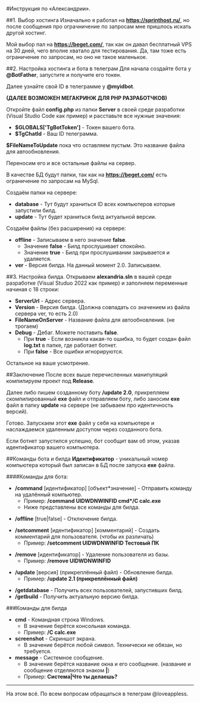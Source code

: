 #Инструкция по «Александрии».

##1. Выбор хостинга
Изначально я работал на __https://sprinthost.ru/__, но после сообщения про ограчничение по запросам мне пришлось искать другой хостинг.

Мой выбор пал на __https://beget.com/__, так как он давал бесплатный VPS на 30 дней, чего вполне хватало для тестирования. Да, там тоже есть ограничение по запросам, но оно не такое маленькое.

##2. Настройка хостинга и бота в телеграм
Для начала создайте бота у __@BotFather__, запустите и получите его токен.

Далее узнайте свой ID в телеграмме у __@myidbot__.

__(ДАЛЕЕ ВОЗМОЖЕН МЕГАКРИНЖ ДЛЯ PHP РАЗРАБОТЧКОВ)__

Откройте файл __config.php__ из папки __Server__ в своей среде разработки (Visual Studio Code как пример) и расставьте все нужные значения:

* __$GLOBALS['TgBotToken']__ - Токен вашего бота.
* __$TgChatId__ - Ваш ID телеграмма.

__$FileNameToUpdate__ пока что оставляем пустым. Это название файла для автообновления. 

Переносим его и все остальные файлы на сервер.

В качестве БД будут папки, так как на __https://beget.com/__ есть ограничение по запросам на MySql. 

Создаём папки на сервере:
* __database__ - Тут будут храниться ID всех компьютеров которые запустили билд.
* __update__ - Тут будет храниться билд актуальной версии.

Создаём файлы (без расширения) на сервере: 
* __offline__ - Записываем в него значение __false__.
  * Значение __false__ - Билд прослушивает спокойно.
  * Значение __true__ - Билд при прослушивании закрывается и удаляется.
* __ver__ - Версия билда. На данный момент 2.0. Записываем.


##3. Настройка билда.
Открываем __alexandria.sln__ в вашей среде разработке (Visual Studuo 2022 как пример) и заполняем переменные начиная с 18 строки:
* __ServerUrl__ - Адрес сервера.
* __Version__ - Версия билда. (Должна совпадать со значением из файла сервера ver, то есть 2.0)
* __FileNameOnServer__ - Название файла для автообновления. (не трогаем)
* __Debug__ - Дебаг. Можете поставить __false__.
  * При __true__ - Если возникла какая-то ошибка, то будет создан файл __log.txt__ в папке, где работает ботнет.
  * При __false__ - Все ошибки игнорируются.

Остальное на ваше усмотрение.

##Заключение
После всех выше перечисленных манипуляций компилируем проект под __Release__. 

Далее либо пишем созданному боту __/update 2.0__, прикрепляем скомпилированный __exe__ файл и отправляем боту, либо заносим __exe__ файл в папку __update__ на сервере (не забываем про идентичность версий).

Готово. Запускаем этот __exe__ файл у себя на компьютере и наслаждаемся удаленным доступом через созданного бота. 

Если ботнет запустился успешно, бот сообщит вам об этом, указав идентификатор вашего компьютера.

##Команды бота и билда
__Идентификатор__ - уникальный номер компьютера который был записан в БД после запуска __exe__ файла.

####Команды для бота:
+ __/command__ [идентификатор] [объект*значение] - Отправить команду на удалённый компьютер.
  * Пример: __/command UIDWDNWINFID cmd*/C calc.exe__
  * Ниже представлены все команды для билда.
* __/offline__ [true|false] - Отключение билда.
+ __/setcomment__ [идентификатор] [комментарий] - Создать комментарий для пользователя. (чтобы их различать)
  * Пример: __/setcomment UIDWDNWINFID Тестовый ПК__
* __/remove__ [идентификатор] - Удаление пользователя из базы. 
  * Пример: __/remove UIDWDNWINFID__
+ __/update__ [версия] (прикреплённый файл) - Обновление билда.
  * Пример: __/update 2.1 (прикреплённый файл)__
* __/getdatabase__ - Получить всех пользователей, запустивших билд.
* __/getbuild__ - Получить актуальную версию билда.

###Команды для билда
* __cmd__ - Командная строка Windows.
  * В значение берётся консольная команда. 
  * Пример: __/C calc.exe__
* __screenshot__ - Скриншот экрана.
  * В значение берётся любой символ. Технически не обязан, но требуется.
* __message__ - Системное сообщение.
  * В значение берётся название окна и его сообщение. (название и сообщение отделяются знаком __|__)
  * Пример: __Система|Что ты делаешь?__ 

___
На этом всё. По всем вопросам обращаться в телеграм @loveappless.